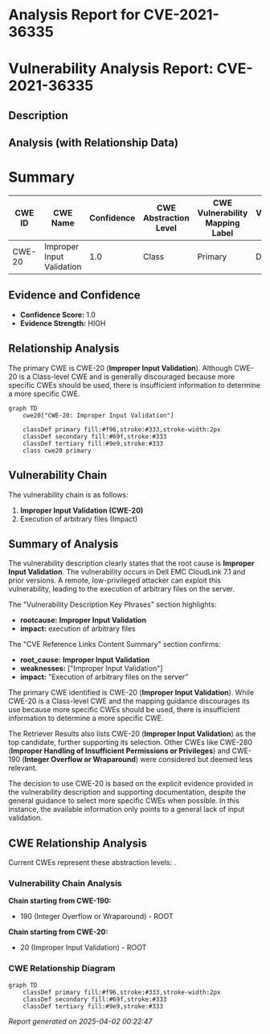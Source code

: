 # Analysis Report for CVE-2021-36335

# Vulnerability Analysis Report: CVE-2021-36335

## Description



## Analysis (with Relationship Data)

# Summary
| CWE ID | CWE Name | Confidence | CWE Abstraction Level | CWE Vulnerability Mapping Label | CWE-Vulnerability Mapping Notes |
|---|---|---|---|---|---|
| CWE-20 | Improper Input Validation | 1.0 | Class | Primary | Discouraged |

## Evidence and Confidence

*   **Confidence Score:** 1.0
*   **Evidence Strength:** HIGH

## Relationship Analysis
The primary CWE is CWE-20 (**Improper Input Validation**). Although CWE-20 is a Class-level CWE and is generally discouraged because more specific CWEs should be used, there is insufficient information to determine a more specific CWE.

```mermaid
graph TD
    cwe20["CWE-20: Improper Input Validation"]
    
    classDef primary fill:#f96,stroke:#333,stroke-width:2px
    classDef secondary fill:#69f,stroke:#333
    classDef tertiary fill:#9e9,stroke:#333
    class cwe20 primary
```

## Vulnerability Chain
The vulnerability chain is as follows:
1.  **Improper Input Validation (CWE-20)**
2.  Execution of arbitrary files (Impact)

## Summary of Analysis
The vulnerability description clearly states that the root cause is **Improper Input Validation**. The vulnerability occurs in Dell EMC CloudLink 7.1 and prior versions. A remote, low-privileged attacker can exploit this vulnerability, leading to the execution of arbitrary files on the server.

The "Vulnerability Description Key Phrases" section highlights:

*   **rootcause:** **Improper Input Validation**
*   **impact:** execution of arbitrary files

The "CVE Reference Links Content Summary" section confirms:

*   **root\_cause:** **Improper Input Validation**
*   **weaknesses:** ["Improper Input Validation"]
*   **impact:** "Execution of arbitrary files on the server"

The primary CWE identified is CWE-20 (**Improper Input Validation**). While CWE-20 is a Class-level CWE and the mapping guidance discourages its use because more specific CWEs should be used, there is insufficient information to determine a more specific CWE.

The Retriever Results also lists CWE-20 (**Improper Input Validation**) as the top candidate, further supporting its selection. Other CWEs like CWE-280 (**Improper Handling of Insufficient Permissions or Privileges**) and CWE-190 (**Integer Overflow or Wraparound**) were considered but deemed less relevant.

The decision to use CWE-20 is based on the explicit evidence provided in the vulnerability description and supporting documentation, despite the general guidance to select more specific CWEs when possible. In this instance, the available information only points to a general lack of input validation.


## CWE Relationship Analysis

Current CWEs represent these abstraction levels: .


### Vulnerability Chain Analysis

**Chain starting from CWE-190:**
- 190 (Integer Overflow or Wraparound) - ROOT


**Chain starting from CWE-20:**
- 20 (Improper Input Validation) - ROOT



### CWE Relationship Diagram

```mermaid
graph TD
    classDef primary fill:#f96,stroke:#333,stroke-width:2px
    classDef secondary fill:#69f,stroke:#333
    classDef tertiary fill:#9e9,stroke:#333
```



*Report generated on 2025-04-02 00:22:47*
